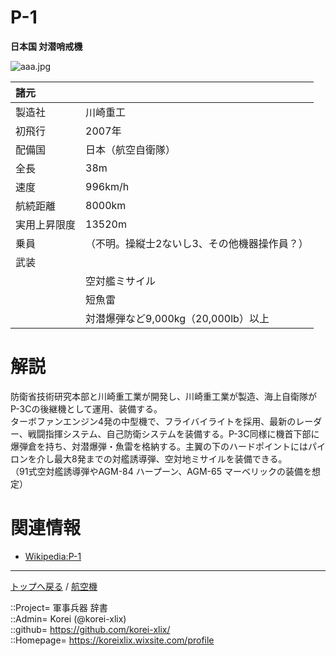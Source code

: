 # P-1
**日本国 対潜哨戒機**

![aaa.jpg](https://bn02pap001files.storage.live.com/y4mVMjVcwNHY2pBZLkZgg77thn-mZKNkyu4KMbzhoPnhp83YQohIPsD8v7FFKSDpTRfjIuH3lvjI5FZAmO89Us6t3wkxKglh-5k92IMQrCMf8W68Jn9-BggXbm1epS0tvYadEFeqq2YH00wuxLB2whImXf_NmYLUv0fxVGYKraioL2XJzCctrj8QNQPT1Gnhw9f?width=640&height=426&cropmode=none)  
  
|諸元  |  |
|:--|:--|
|製造社  |川崎重工  |
|初飛行  |2007年  |
|配備国  |日本（航空自衛隊）  |
|全長    |38m  |
|速度    |996km/h  |
|航続距離  |8000km  |
|実用上昇限度|13520m  |
|乗員    |（不明。操縦士2ないし3、その他機器操作員？）  |
|武装    |  |
||空対艦ミサイル  |
||短魚雷  |
||対潜爆弾など9,000kg（20,000lb）以上  |


# 解説
防衛省技術研究本部と川崎重工業が開発し、川崎重工業が製造、海上自衛隊がP-3Cの後継機として運用、装備する。  
ターボファンエンジン4発の中型機で、フライバイライトを採用、最新のレーダー、戦闘指揮システム、自己防衛システムを装備する。P-3C同様に機首下部に爆弾倉を持ち、対潜爆弾・魚雷を格納する。主翼の下のハードポイントにはパイロンを介し最大8発までの対艦誘導弾、空対地ミサイルを装備できる。  
（91式空対艦誘導弾やAGM-84 ハープーン、AGM-65 マーベリックの装備を想定）  


# 関連情報
* [Wikipedia:P-1](https://bit.ly/3sPBg0X)


***
[トップへ戻る](/readme.md) / [航空機](/plane/readme.md)  
  
::Project= 軍事兵器 辞書  
::Admin= Korei (@korei-xlix)  
::github= https://github.com/korei-xlix/  
::Homepage= https://koreixlix.wixsite.com/profile  
